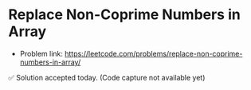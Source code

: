 # Replace Non-Coprime Numbers in Array
- Problem link: https://leetcode.com/problems/replace-non-coprime-numbers-in-array/

✅ Solution accepted today. (Code capture not available yet)
